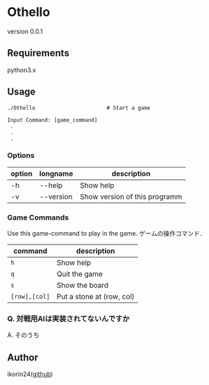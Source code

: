 # Othello

version 0.0.1

## Requirements

python3.x

## Usage

```
./Othello                       # Start a game

Input Command: [game_command]
 .
 .
 .    
```

### Options
| option | longname  | description                   |
| ------ | --------- | ----------------------------- |
| -h     | --help    | Show help                     |
| -v     | --version | Show version of this programm |

### Game Commands

Use this game-command to play in the game.
ゲームの操作コマンド．

| command       | description               |
| ------------- | ------------------------- |
| `h`           | Show help                 |
| `q`           | Quit the game             |
| `s`           | Show the board            |
| `[row],[col]` | Put a stone at (row, col) |

### Q. 対戦用AIは実装されてないんですか

A. そのうち

## Author

ikorin24([github](https://github.com/ikorin24))
